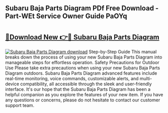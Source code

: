 ## Subaru Baja Parts Diagram PDf Free Download - Part-WEt Service Owner Guide PaOYq

# <h2><a href="http://dfij6d.blite.top/?on=Subaru+Baja+Parts+Diagram">🔗Download New 👉🔴 Subaru Baja Parts Diagram</a></h2>

[![Subaru Baja Parts Diagram download](https://i.imgur.com/lujVjoI.png)](http://dfij6d.blite.top/?on=Subaru+Baja+Parts+Diagram)
Step-by-Step Guide This manual breaks down the process of using your new Subaru Baja Parts Diagram into manageable steps for effortless operation. Safety Precautions for Outdoor Use Please take extra precautions when using your new Subaru Baja Parts Diagram outdoors. Subaru Baja Parts Diagram advanced features include real-time monitoring, voice commands, customizable alerts, and multi-device compatibility, all accessible through the sleek and user-friendly interface. It's our hope that the Subaru Baja Parts Diagram has been a helpful companion as you explore the features of your new item. If you have any questions or concerns, please do not hesitate to contact our customer support team.
